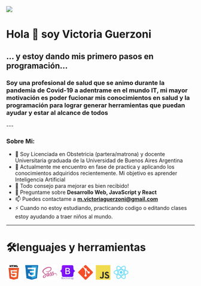 <div id="header" aling="center">
    <img src="https://www.canva.com/design/DAFnxbCOiG4/AcxSmExW9H8jRve4AfB8PQ/view"/>
    <h1 aling="center">Hola 👋 soy Victoria Guerzoni</h1>
    <h2 aling="center"> ... y estoy dando mis primero pasos en programación...</h2>
    <h3 aling="center"> Soy una profesional de salud que se animo durante la pandemia de Covid-19 a adentrame en el mundo IT, mi mayor motivación es poder fucionar mis conocimientos en salud y la programación para lograr generar herramientas que puedan ayudar y estar al alcance de todos</h3>
</div>
---

### Sobre Mi:
- 🔭 Soy Licenciada en Obstetricia (partera/matrona) y docente Universitaria graduada de la Universidad de Buenos Aires Argentina
- 🌱  Actualmente me encuentro en fase de practica y aplicando los conocimientos adquiridos recientemente. Mi objetivo es aprender Inteligencia Artificial
- 🤔 Todo consejo para mejorar es bien recibido!
- 💬 Preguntame sobre **Desarrollo Web, JavaScript y React**
- 📫 Puedes contactame a **m.victoriaguerzoni@gmail.com**
- ⚡ Cuando no estoy estudiando, practicando codigo o editando clases estoy ayudando a traer niños al mundo.

---
<div aling="left">
    <h1>🛠lenguajes y herramientas</h1>
    <div>
        <img src="https://github.com/devicons/devicon/blob/master/icons/html5/html5-original-wordmark.svg" title="HTML5" alt="HTML5" width="40" heigth="40"/>&nbsp;
        <img src="https://github.com/devicons/devicon/blob/master/icons/css3/css3-original.svg" title="CSS3" alt="CSS3" width="40" heigth="40"/>&nbsp;
        <img src="https://github.com/devicons/devicon/blob/master/icons/sass/sass-original.svg" title="SASS" alt="SASS" width="40" heigth="40"/>&nbsp;
        <img src="https://github.com/devicons/devicon/blob/master/icons/bootstrap/bootstrap-original-wordmark.svg" title="Bootstrap" alt="Bootstrap" width="40" heigth="40"/>&nbsp;
        <img src="https://github.com/devicons/devicon/blob/master/icons/git/git-original.svg" title="git" alt="git" width="40" heigth="40"/>&nbsp;
        <img src="https://github.com/devicons/devicon/blob/master/icons/javascript/javascript-original.svg" title="JavaScript" alt="JavaScript" width="40" heigth="40"/>&nbsp;
        <img src="https://github.com/devicons/devicon/blob/master/icons/react/react-original.svg" title="React" alt="react" width="40" heigth="40"/>&nbsp;
    </div>
</div>
